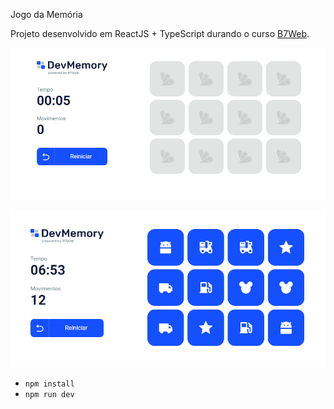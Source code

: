 Jogo da Memória

Projeto desenvolvido em ReactJS + TypeScript durando o curso [B7Web](http://b7web.com.br).

![dev-memory](./src/assets/dev-memory1.png)

![dev-memory](./src/assets/dev-memory.png)

- `npm install`
- `npm run dev`
